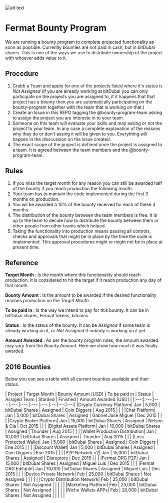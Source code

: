 ![alt text](https://github.com/bitDubai/media-kit/blob/master/Readme%20Image/Fermat%20Logotype/Fermat_Logo_3D.png "Fermat Logo")

# Fermat Bounty Program

We are running a bounty program to complete projected functionality as soon as possible. Currently bounties are not paid in cash, but in bitDubai shares. This is one of the ways we use to distribute ownership of the project with whoever adds value to it. 

## Procedure

1. Grabb a Team and apply for one of the projects listed where it's status is _Not Assigned_ (if you are already working at bitDubai you can only participate on the projects you are assigned to, if it happens that that project has a bounty then you are automatically participating on the bounty-program together with the team that is working on that.)
2. Create an Issue in this REPO tagging the @bounty-program-team asking to assign the project you are intereste in to your team.
3. Someone on this team will evaluate your skills and may assing or not the project to your team. In any case a complete explanation of the reasons why they do or don't assing it will be given to you. Everything will happen in the disscussion on the issue created.
4. The exact scope of the project is defined once the project is assigned to a team. It is agreed between the team members and the @bounty-program-team.

## Rules

1. If you miss the target month for any reason you can still be awarded half of the bounty if you reach production the following month.
2. Your team has to mantain the code implemented during the first 3 months on production. 
3. You wil be awarded a 10% of the bounty received for each of these 3 months.
4. The distribution of the bounty between the team members is free. It is up to the team to decide how to distribute the bounty between them or other people from other teams which helped.
5. Taking the functionality into production means passing all controls, checks and approvals that might be in place by the time the code is implemented. This approval procedures might or might not be in place at present time.

## Reference 

**Target Month** : Is the month where this functionality should reach production. It is considered to hit the target if it reach production any day of that month.

**Bounty Amount** : Is the amount to be awarded if the desired functionality reaches production on the _Target Month_. 

**To be paid in** : Is the way we intend to pay for this bounty. It can be in bitDubai shares, Fermat tokens, bitcoins.

**Status** : Is the status of the bounty. It can be _Assigned_ if some team is already working on it, or _Not Assigned_ if nobody is working on it yet.

**Amount Awarded** : As per the bounty program rules, the amount awarded may vary from the _Bounty Amount_. Here we show how much it was finally awarded.

## 2016 Bounties

Below you can see a table with all current bounties available and their status. 

| Project | Target Month | Bounty Amount [USD] | To be paid in | Status | Assiged Team | Starded | Finished | Amount Awarded [USD] |
|:---:|:---:|---:|:---:|:---:|:---:|:---:|:--:|---:|---:|
|Crypto Currency Platform| Jan | 5,000 | bitDubai Shares | Assigned | Coin Diggers | Aug 2015 | | |
|Chat Platform| Jan | 5,000 | bitDubai Shares | Assigned | Gabriel José Miguel | Dec 2015 | | |
|Crypto Broker Platform| Jan | 15,000 | bitDubai Shares | Assigned | Nelson & Cía | Oct 2015 | | |
|Digital Assets Platform| Jan | 10,000 | bitDubai Shares | Assigned | Thunder | Aug 2015 | | |
|Wallet Production Distribution| Jan | 10,000 | bitDubai Shares | Assigned | Thunder | Aug 2015 | | |
|Loss Protected Wallet| Jan | 5,000 | bitDubai Shares | Assigned | Coin Diggers | Ene 2015 | | |
|Discount Wallet| Jan | 5,000 | bitDubai Shares | Assigned | Coin Diggers | Ene 2015 | | |
|P2P Network v2| Jan | 15,000 | bitDubai Shares | Assigned | Disruptors | Dec 2015 | | |
|Fermat ORG P2P| Jan | 15,000 | bitDubai Shares | Assigned | Miguel Luis | Dec 2015 | | |
|Fermat ORG Editable| Jan | 10,000 | bitDubai Shares | Assigned | Miguel Luis | Dec 2015 | | |
|Device Private Network| Feb | 25,000 | bitDubai Shares | Not Assigned | | | | |
|Crypto Distribution Network| Feb | 25,000 | bitDubai Shares | Not Assigned | | | | |
|Marketing Platform| Feb | 25,000 | bitDubai Shares | Not Assigned | | | | |
|Niche Wallets APPs| Feb | 20,000 | bitDubai Shares | Not Assigned | | | | |

